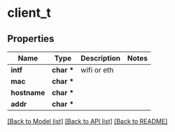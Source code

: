 # client_t

## Properties
Name | Type | Description | Notes
------------ | ------------- | ------------- | -------------
**intf** | **char \*** | wifi or eth | 
**mac** | **char \*** |  | 
**hostname** | **char \*** |  | 
**addr** | **char \*** |  | 

[[Back to Model list]](../README.md#documentation-for-models) [[Back to API list]](../README.md#documentation-for-api-endpoints) [[Back to README]](../README.md)



